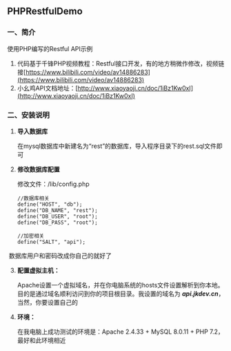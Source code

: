 ## PHPRestfulDemo

### 一、简介

使用PHP编写的Restful API示例

1. 代码基于千锋PHP视频教程：Restful接口开发，有的地方稍微作修改，视频链接[https://www.bilibili.com/video/av14886283](https://www.bilibili.com/video/av14886283)
2. 小幺鸡API文档地址：[http://www.xiaoyaoji.cn/doc/1iBz1Kw0xI](http://www.xiaoyaoji.cn/doc/1iBz1Kw0xI)

### 二、安装说明

1. **导入数据库**

   在mysql数据库中新建名为“rest”的数据库，导入程序目录下的rest.sql文件即可

2. **修改数据库配置**

   修改文件：/lib/config.php

   ```
   //数据库相关
   define("HOST", "db");
   define("DB_NAME", "rest");
   define("DB_USER", "root");
   define("DB_PASS", "root");
   
   //加密相关
   define("SALT", "api");
   ```

​      数据库用户和密码改成你自己的就好了

3. **配置虚拟主机：**

   Apache设置一个虚拟域名，并在你电脑系统的hosts文件设置解析到你本地。目的是通过域名顺利访问到你的项目根目录。我设置的域名为 ***api.jkdev.cn***，当然，你要设置自己的

4. **环境：**

   在我电脑上成功测试的环境是：Apache 2.4.33 + MySQL 8.0.11 + PHP 7.2，最好和此环境相近

